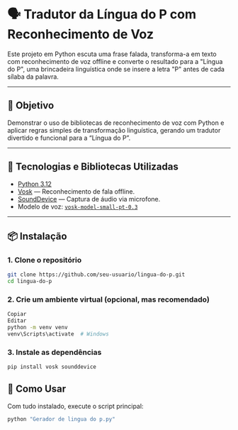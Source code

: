 # 🗣️ Tradutor da Língua do P com Reconhecimento de Voz

Este projeto em Python escuta uma frase falada, transforma-a em texto com reconhecimento de voz offline e converte o resultado para a "Língua do P", uma brincadeira linguística onde se insere a letra "P" antes de cada sílaba da palavra.

---

## 🎯 Objetivo

Demonstrar o uso de bibliotecas de reconhecimento de voz com Python e aplicar regras simples de transformação linguística, gerando um tradutor divertido e funcional para a “Língua do P”.

---

## 🧰 Tecnologias e Bibliotecas Utilizadas

- [Python 3.12](https://www.python.org/)
- [Vosk](https://github.com/alphacep/vosk-api) — Reconhecimento de fala offline.
- [SoundDevice](https://pypi.org/project/sounddevice/) — Captura de áudio via microfone.
- Modelo de voz: [`vosk-model-small-pt-0.3`](https://alphacephei.com/vosk/models)

---

## 📦 Instalação

### 1. Clone o repositório

```bash
git clone https://github.com/seu-usuario/lingua-do-p.git
cd lingua-do-p
```
### 2. Crie um ambiente virtual (opcional, mas recomendado)
```bash
Copiar
Editar
python -m venv venv
venv\Scripts\activate  # Windows
```
### 3. Instale as dependências
```bash
pip install vosk sounddevice
```
## 🚀 Como Usar
Com tudo instalado, execute o script principal:
```bash
python "Gerador de lingua do p.py"
```

